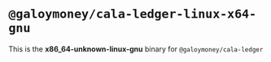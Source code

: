 # `@galoymoney/cala-ledger-linux-x64-gnu`

This is the **x86_64-unknown-linux-gnu** binary for `@galoymoney/cala-ledger`
